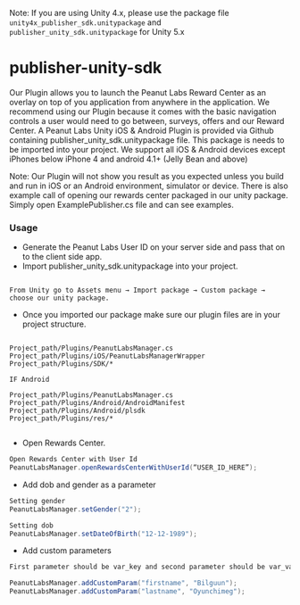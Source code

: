 Note: If you are using Unity 4.x, please use the package file `unity4x_publisher_sdk.unitypackage` and `publisher_unity_sdk.unitypackage` for Unity 5.x

# publisher-unity-sdk

Our Plugin allows you to launch the Peanut Labs Reward Center as an overlay on top of you application from anywhere in the application. We recommend using our Plugin because it comes with the basic navigation controls a user would need to go between, surveys, offers and our Reward Center.
A Peanut Labs Unity iOS & Android Plugin is provided via Github containing publisher_unity_sdk.unitypackage file. This package is needs to be imported into your project. We support all iOS & Android devices except iPhones below iPhone 4 and android 4.1+ (Jelly Bean and above)


Note: Our Plugin will not show you result as you expected unless you build and run in iOS or an Android environment, simulator or device. There is also example call of opening our rewards center packaged in our unity package. Simply open ExamplePublisher.cs file and can see examples.

### Usage

*	Generate the Peanut Labs User ID on your server side and pass that on to the client side app.
*	Import publisher_unity_sdk.unitypackage into your project.

```

From Unity go to Assets menu → Import package → Custom package → choose our unity package.

```

*	Once you imported our package make sure our plugin files are in your project structure.

```

Project_path/Plugins/PeanutLabsManager.cs
Project_path/Plugins/iOS/PeanutLabsManagerWrapper
Project_path/Plugins/SDK/*

IF Android

Project_path/Plugins/PeanutLabsManager.cs
Project_path/Plugins/Android/AndroidManifest
Project_path/Plugins/Android/plsdk
Project_path/Plugins/res/*


```

*	Open Rewards Center.

``` C#
Open Rewards Center with User Id
PeanutLabsManager.openRewardsCenterWithUserId(“USER_ID_HERE”);

```

* Add dob and gender as a parameter

``` C#
Setting gender
PeanutLabsManager.setGender("2");

Setting dob
PeanutLabsManager.setDateOfBirth("12-12-1989");

```

* Add custom parameters

``` C#
First parameter should be var_key and second parameter should be var_val

PeanutLabsManager.addCustomParam("firstname", "Bilguun");
PeanutLabsManager.addCustomParam("lastname", "Oyunchimeg");

```
